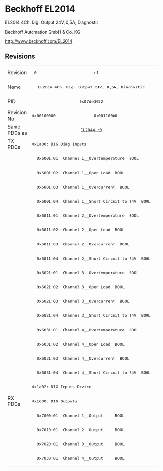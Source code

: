 # Beckhoff EL2014

EL2014 4Ch. Dig. Output 24V, 0,5A, Diagnostic

Beckhoff Automation GmbH & Co. KG

http://www.beckhoff.com/EL2014

## Revisions
<table>
<tr >
<td>Revision</td>
<td><pre>r0</pre></td>
<td><pre>r1</pre></td>
</tr>
<tr >
<td>Name</td>
<td colspan=2 align="center"><pre>EL2014 4Ch. Dig. Output 24V, 0,5A, Diagnostic</pre></td>
</tr>
<tr >
<td>PID</td>
<td colspan=2 align="center"><pre>0x07de3052</pre></td>
</tr>
<tr >
<td>Revision No</td>
<td><pre>0x00100000</pre></td>
<td><pre>0x00110000</pre></td>
</tr>
<tr >
<td>Same PDOs as</td>
<td colspan=2 align="center"><pre><a href="EL2044">EL2044 r0</a></pre></td>
</tr>
<tr class="txpdo pdosection">
<td rowspan=18 valign=top>TX PDOs</td>
<td colspan=2 align="left"><pre>0x1a00: DIG Diag Inputs</pre></td>
<td></td>
</tr>
<tr class="txpdo">
<td colspan=2 align="left"><pre>  0x6001:01  Channel 1__Overtemperature  BOOL</pre></td>
</tr>
<tr class="txpdo">
<td colspan=2 align="left"><pre>  0x6001:02  Channel 1__Open Load  BOOL</pre></td>
</tr>
<tr class="txpdo">
<td colspan=2 align="left"><pre>  0x6001:03  Channel 1__Overcurrent  BOOL</pre></td>
</tr>
<tr class="txpdo">
<td colspan=2 align="left"><pre>  0x6001:04  Channel 1__Short Circuit to 24V  BOOL</pre></td>
</tr>
<tr class="txpdo">
<td colspan=2 align="left"><pre>  0x6011:01  Channel 2__Overtemperature  BOOL</pre></td>
</tr>
<tr class="txpdo">
<td colspan=2 align="left"><pre>  0x6011:02  Channel 2__Open Load  BOOL</pre></td>
</tr>
<tr class="txpdo">
<td colspan=2 align="left"><pre>  0x6011:03  Channel 2__Overcurrent  BOOL</pre></td>
</tr>
<tr class="txpdo">
<td colspan=2 align="left"><pre>  0x6011:04  Channel 2__Short Circuit to 24V  BOOL</pre></td>
</tr>
<tr class="txpdo">
<td colspan=2 align="left"><pre>  0x6021:01  Channel 3__Overtemperature  BOOL</pre></td>
</tr>
<tr class="txpdo">
<td colspan=2 align="left"><pre>  0x6021:02  Channel 3__Open Load  BOOL</pre></td>
</tr>
<tr class="txpdo">
<td colspan=2 align="left"><pre>  0x6021:03  Channel 3__Overcurrent  BOOL</pre></td>
</tr>
<tr class="txpdo">
<td colspan=2 align="left"><pre>  0x6021:04  Channel 3__Short Circuit to 24V  BOOL</pre></td>
</tr>
<tr class="txpdo">
<td colspan=2 align="left"><pre>  0x6031:01  Channel 4__Overtemperature  BOOL</pre></td>
</tr>
<tr class="txpdo">
<td colspan=2 align="left"><pre>  0x6031:02  Channel 4__Open Load  BOOL</pre></td>
</tr>
<tr class="txpdo">
<td colspan=2 align="left"><pre>  0x6031:03  Channel 4__Overcurrent  BOOL</pre></td>
</tr>
<tr class="txpdo">
<td colspan=2 align="left"><pre>  0x6031:04  Channel 4__Short Circuit to 24V  BOOL</pre></td>
</tr>
<tr class="txpdo pdosection">
<td colspan=2 align="left"><pre>0x1a02: DIG Inputs Device</pre></td>
</tr>
<tr class="rxpdo pdosection">
<td rowspan=5 valign=top>RX PDOs</td>
<td colspan=2 align="left"><pre>0x1600: DIG Outputs</pre></td>
<td></td>
</tr>
<tr class="rxpdo">
<td colspan=2 align="left"><pre>  0x7000:01  Channel 1__Output     BOOL</pre></td>
</tr>
<tr class="rxpdo">
<td colspan=2 align="left"><pre>  0x7010:01  Channel 2__Output     BOOL</pre></td>
</tr>
<tr class="rxpdo">
<td colspan=2 align="left"><pre>  0x7020:01  Channel 3__Output     BOOL</pre></td>
</tr>
<tr class="rxpdo">
<td colspan=2 align="left"><pre>  0x7030:01  Channel 4__Output     BOOL</pre></td>
</tr>
</table>
